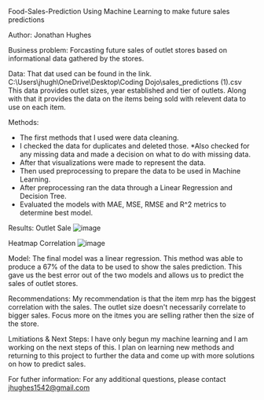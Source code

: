  Food-Sales-Prediction
  Using Machine Learning to make future sales predictions
  
Author: Jonathan Hughes

Business problem:
Forcasting future sales of outlet stores based on informational data gathered by the stores. 

Data:
That dat used can be found in the link. 
C:\Users\jhugh\OneDrive\Desktop\Coding Dojo\sales_predictions (1).csv
This data provides outlet sizes, year established and tier of outlets. Along with that it provides the data on the items being sold with relevent data to use on each item.

Methods:
  * The first methods that I used were data cleaning.
  * I checked the data for duplicates and deleted those.
  *Also checked for any missing data and made a decision on what to do with missing data. 
  * After that visualizations were made to represent the data.
  * Then used preprocessing to prepare the data to be used in Machine Learning.
  * After preprocessing ran the data through a Linear Regression and Decision Tree. 
  * Evaluated the models with MAE, MSE, RMSE and R^2 metrics to determine best model.
  
  Results:
  Outlet Sale
  ![image](https://user-images.githubusercontent.com/108833661/186662710-1f5db3cf-1242-4f1f-9349-7ac53a80232a.png)
  
  Heatmap Correlation 
  ![image](https://user-images.githubusercontent.com/108833661/186662990-61275010-64f5-4f70-a42f-b4dfe79c3559.png)

Model:
The final model was a linear regression. This method was able to produce a 67% of the data to be used to show the sales prediction. This gave us the best error out of the two models and allows us to predict the sales of outlet stores. 

Recommendations:
My recommendation is that the item mrp has the biggest correlation with the sales. The outlet size doesn't necessarily correlate to bigger sales. Focus more on the itmes you are selling rather then the size of the store. 

Lmitiations & Next Steps:
I have only begun my machine learning and I am working on the next steps of this. I plan on learning new methods and returning to this project to further the data and come up with more solutions on how to predict sales. 

For futher information:
For any additional questions, please contact jhughes1542@gmail.com
